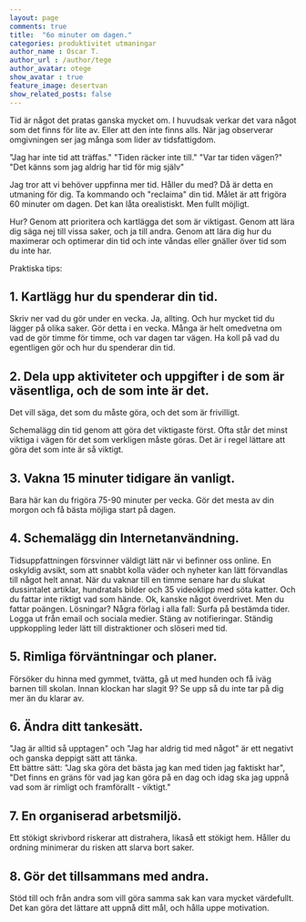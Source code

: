 ```yaml
---
layout: page
comments: true
title:  "6o minuter om dagen."
categories: produktivitet utmaningar
author_name : Oscar T.
author_url : /author/tege
author_avatar: otege
show_avatar : true
feature_image: desertvan
show_related_posts: false
---
```



Tid är något det pratas ganska mycket om. I huvudsak verkar det vara något som det finns för lite av. 
Eller att den inte finns alls. När jag observerar omgivningen ser jag många som lider av tidsfattigdom.


"Jag har inte tid att träffas."
"Tiden räcker inte till."
"Var tar tiden vägen?"
"Det känns som jag aldrig har tid för mig själv"

Jag tror att vi behöver uppfinna mer tid. Håller du med? Då är detta en utmaning för dig.
Ta kommando och "reclaima" din tid.
Målet är att frigöra 60 minuter om dagen. 
Det kan låta orealistiskt.
Men fullt möjligt. 


Hur? Genom att prioritera och kartlägga det som är viktigast. Genom att lära dig säga nej till vissa saker, och ja till andra.
Genom att lära dig hur du maximerar och optimerar din tid och inte våndas eller gnäller över tid som du inte har.

Praktiska tips:

## 1. Kartlägg hur du spenderar din tid.

Skriv ner vad du gör under en vecka. Ja, allting. Och hur mycket tid du lägger på olika saker. Gör detta i en vecka. 
Många är helt omedvetna om vad de gör timme för timme, och var dagen tar vägen.
Ha koll på vad du egentligen gör och hur du spenderar din tid.



## 2. Dela upp aktiviteter och uppgifter i de som är väsentliga, och de som inte är det.

Det vill säga, det som du måste göra, och det som är frivilligt.

Schemalägg din tid genom att göra det viktigaste först. 
Ofta står det minst viktiga i vägen för det som verkligen måste göras. 
Det är i regel lättare att göra det som inte är så viktigt.


## 3. Vakna 15 minuter tidigare än vanligt.

Bara här kan du frigöra 75-90 minuter per vecka. Gör det mesta av din morgon och få bästa möjliga start på dagen.

## 4. Schemalägg din Internetanvändning.

Tidsuppfattningen försvinner väldigt lätt när vi befinner oss online. En oskyldig avsikt, som att snabbt kolla väder
och nyheter kan lätt förvandlas till något helt annat.
När du vaknar till en timme senare har du slukat dussintalet artiklar, hundratals bilder och 35 videoklipp med söta katter. 
Och du fattar inte riktigt vad som hände. Ok, kanske något överdrivet. Men du fattar poängen. Lösningar? Några förlag i alla fall:
Surfa på bestämda tider.
Logga ut från email och sociala medier.
Stäng av notifieringar.
Ständig uppkoppling leder lätt till distraktioner och slöseri med tid.

## 5. Rimliga förväntningar och planer.

Försöker du hinna med gymmet, tvätta, gå ut med hunden och få iväg barnen till skolan. Innan klockan har slagit 9?
Se upp så du inte tar på dig mer än du klarar av.

## 6. Ändra ditt tankesätt.

"Jag är alltid så upptagen" och "Jag har aldrig tid med något" är ett negativt och ganska deppigt sätt att tänka.  
Ett bättre sätt: "Jag ska göra det bästa jag kan med tiden jag faktiskt har", "Det finns en gräns för vad jag kan göra på en dag och
idag ska jag uppnå vad som är rimligt och framförallt - viktigt."


## 7. En organiserad arbetsmiljö.

Ett stökigt skrivbord riskerar att distrahera, likaså ett stökigt hem. Håller du ordning minimerar
du risken att slarva bort saker.

## 8. Gör det tillsammans med andra.

Stöd till och från andra som vill göra samma sak kan vara mycket värdefullt. Det kan göra det lättare att uppnå ditt mål, 
och hålla uppe motivation.
